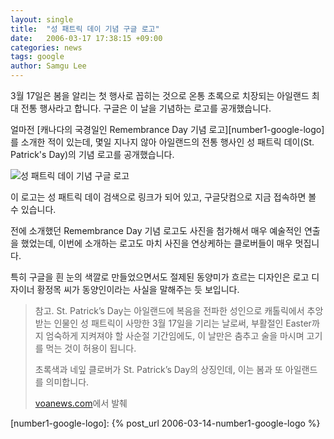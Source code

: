 ```yaml
---
layout: single
title:  "성 패트릭 데이 기념 구글 로고"
date:   2006-03-17 17:38:15 +09:00
categories: news
tags: google
author: Samgu Lee
---
```

3월 17일은 봄을 알리는 첫 행사로 꼽히는 것으로 온통 초록으로 치장되는 아일랜드 최대 전통 행사라고 합니다. 구글은 이 날을 기념하는 로고를 공개했습니다.

얼마전 [캐나다의 국경일인 Remembrance Day 기념 로고][number1-google-logo]를 소개한 적이 있는데, 몇일 지나지 않아 아일랜드의 전통 행사인 성 패트릭 데이(St. Patrick's Day)의 기념 로고를 공개했습니다.

![성 패트릭 데이 기념 구글 로고](https://www.google.com/logos/stpatricks_06.gif)

이 로고는 성 패트릭 데이 검색으로 링크가 되어 있고, 구글닷컴으로 지금 접속하면 볼 수 있습니다.

전에 소개했던 Remembrance Day 기념 로고도 사진을 첨가해서 매우 예술적인 연출을 했었는데, 이번에 소개하는 로고도 마치 사진을 연상케하는 클로버들이 매우 멋집니다.

특히 구글을 흰 눈의 색깔로 만들었으면서도 절제된 동양미가 흐르는 디자인은 로고 디자이너 황정목 씨가 동양인이라는 사실을 말해주는 듯 보입니다.

> 참고.
> St. Patrick&#8217;s Day는 아일랜드에 복음을 전파한 성인으로 캐톨릭에서 추앙받는 인물인 성 패트릭이 사망한 3월 17일을 기리는 날로써, 부활절인 Easter까지 엄숙하게 지켜져야 할 사순절 기간임에도, 이 날만은 춤추고 술을 마시며 고기를 먹는 것이 허용이 됩니다.
> 
> 초록색과 네잎 클로버가 St. Patrick&#8217;s Day의 상징인데, 이는 봄과 또 아일랜드를 의미합니다.
> 
> [voanews.com](http://www.voanews.com/Korean/archive/2004-03/a-2004-03-15-6-1.cfm)에서 발췌

[number1-google-logo]: {% post_url 2006-03-14-number1-google-logo %}